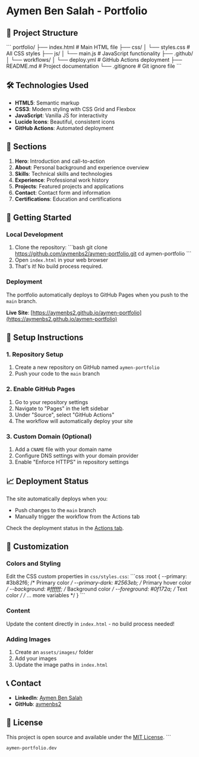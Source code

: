 # Aymen Ben Salah - Portfolio


## 📁 Project Structure

\`\`\`
portfolio/
├── index.html              # Main HTML file
├── css/
│   └── styles.css          # All CSS styles
├── js/
│   └── main.js             # JavaScript functionality
├── .github/
│   └── workflows/
│       └── deploy.yml      # GitHub Actions deployment
├── README.md               # Project documentation
└── .gitignore              # Git ignore file
\`\`\`

## 🛠️ Technologies Used

- **HTML5**: Semantic markup
- **CSS3**: Modern styling with CSS Grid and Flexbox
- **JavaScript**: Vanilla JS for interactivity
- **Lucide Icons**: Beautiful, consistent icons
- **GitHub Actions**: Automated deployment

## 📱 Sections

1. **Hero**: Introduction and call-to-action
2. **About**: Personal background and experience overview
3. **Skills**: Technical skills and technologies
4. **Experience**: Professional work history
5. **Projects**: Featured projects and applications
6. **Contact**: Contact form and information
7. **Certifications**: Education and certifications

## 🚀 Getting Started

### Local Development
1. Clone the repository:
   \`\`\`bash
   git clone https://github.com/aymenbs2/aymen-portfolio.git
   cd aymen-portfolio
   \`\`\`
2. Open `index.html` in your web browser
3. That's it! No build process required.

### Deployment
The portfolio automatically deploys to GitHub Pages when you push to the `main` branch.

**Live Site**: [https://aymenbs2.github.io/aymen-portfolio](https://aymenbs2.github.io/aymen-portfolio)

## 🔧 Setup Instructions

### 1. Repository Setup
1. Create a new repository on GitHub named `aymen-portfolio`
2. Push your code to the `main` branch

### 2. Enable GitHub Pages
1. Go to your repository settings
2. Navigate to "Pages" in the left sidebar
3. Under "Source", select "GitHub Actions"
4. The workflow will automatically deploy your site

### 3. Custom Domain (Optional)
1. Add a `CNAME` file with your domain name
2. Configure DNS settings with your domain provider
3. Enable "Enforce HTTPS" in repository settings

## 📈 Deployment Status

The site automatically deploys when you:
- Push changes to the `main` branch
- Manually trigger the workflow from the Actions tab

Check the deployment status in the [Actions tab](https://github.com/aymenbs2/aymen-portfolio/actions).

## 🎨 Customization

### Colors and Styling
Edit the CSS custom properties in `css/styles.css`:
\`\`\`css
:root {
  --primary: #3b82f6;        /* Primary color */
  --primary-dark: #2563eb;   /* Primary hover color */
  --background: #ffffff;     /* Background color */
  --foreground: #0f172a;     /* Text color */
  /* ... more variables */
}
\`\`\`

### Content
Update the content directly in `index.html` - no build process needed!

### Adding Images
1. Create an `assets/images/` folder
2. Add your images
3. Update the image paths in `index.html`

## 📞 Contact
- **LinkedIn**: [Aymen Ben Salah](https://www.linkedin.com/in/aymen-ben-salah-b60b5a153/)
- **GitHub**: [aymenbs2](https://github.com/aymenbs2)

## 📄 License

This project is open source and available under the [MIT License](LICENSE).
\`\`\`

```plaintext file="CNAME"
aymen-portfolio.dev
